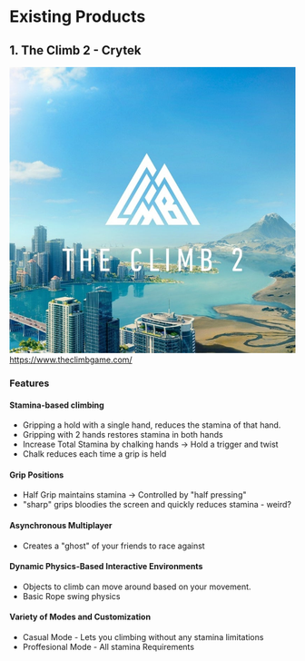 # Existing Products

## 1. The Climb 2 - Crytek
![alt text](image.png)
https://www.theclimbgame.com/

### Features

#### Stamina-based climbing
- Gripping a hold with a single hand, reduces the stamina of that hand.
- Gripping with 2 hands restores stamina in both hands
- Increase Total Stamina by chalking hands -> Hold a trigger and twist
- Chalk reduces each time a grip is held

#### Grip Positions
- Half Grip maintains stamina -> Controlled by "half pressing"
- "sharp" grips bloodies the screen and quickly reduces stamina - weird?

#### Asynchronous Multiplayer
- Creates a "ghost" of your friends to race against

#### Dynamic Physics-Based Interactive Environments
- Objects to climb can move around based on your movement. 
- Basic Rope swing physics

#### Variety of Modes and Customization
- Casual Mode - Lets you climbing without any stamina limitations
- Proffesional Mode - All stamina Requirements

